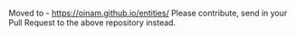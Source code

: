 Moved to - https://oinam.github.io/entities/
Please contribute, send in your Pull Request to the above repository instead.
